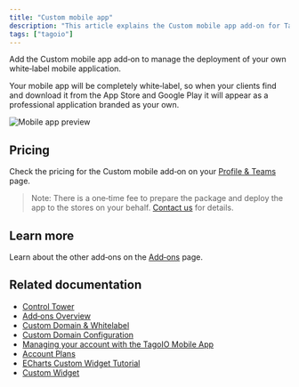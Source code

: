 ```yaml
---
title: "Custom mobile app"
description: "This article explains the Custom mobile app add-on for TagoIO, describing its white-label capabilities, pricing reference, and deployment fee, with links to related add-ons and documentation."
tags: ["tagoio"]
---
```

Add the Custom mobile app add‑on to manage the deployment of your own white‑label mobile application.

Your mobile app will be completely white‑label, so when your clients find and download it from the App Store and Google Play it will appear as a professional application branded as your own.

![Mobile app preview](/docs_imagem/tagoio/mobileapp-GfU.png)

## Pricing
Check the pricing for the Custom mobile add‑on on your [Profile & Teams](/tagoio/account/profiles) page.

> Note: There is a one‑time fee to prepare the package and deploy the app to the stores on your behalf. [Contact us](https://tago.io/contact) for details.

## Learn more
Learn about the other add‑ons on the [Add‑ons](./add-ons-overview) page.

## Related documentation
- [Control Tower](./control-tower)
- [Add‑ons Overview](./add-ons-overview)
- [Custom Domain & Whitelabel](./custom-domain-whitelabel)
- [Custom Domain Configuration](./custom-domain-configuration)
- [Managing your account with the TagoIO Mobile App](/tagoio/account/managing-your-account-with-the-tagoio-mobile-app)
- [Account Plans](/tagoio/billing/account-plans)
- [ECharts Custom Widget Tutorial](/tagoio/widgets/echarts-custom-widget-tutorial-)
- [Custom Widget](/tagoio/widgets/custom-widget)